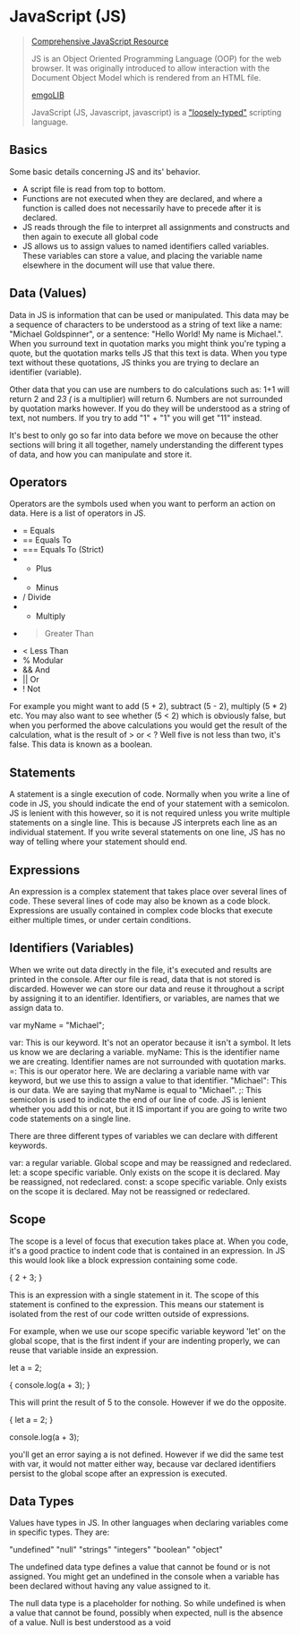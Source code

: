 # JavaScript (JS)

> [Comprehensive JavaScript Resource]()
>
> JS is an Object Oriented Programming Language (OOP) for the web browser. It was originally introduced to allow interaction with the Document Object Model which is rendered from an HTML file.
>
> [emgoLIB]()
>
> JavaScript (JS, Javascript, javascript) is a ["loosely-typed"]() scripting language.

## Basics

Some basic details concerning JS and its' behavior.

- A script file is read from top to bottom.
- Functions are not executed when they are declared, and where a function is called does not necessarily have to precede after it is declared.
- JS reads through the file to interpret all assignments and constructs and then again to execute all global code
- JS allows us to assign values to named identifiers called variables. These variables can store a value, and placing the variable name elsewhere in the document will use that value there.

## Data (Values)

Data in JS is information that can be used or manipulated. This data may be a sequence of characters to be understood as a string of text like a name: "Michael Goldspinner", or a sentence: "Hello World! My name is Michael.". When you surround text in quotation marks you might think you're typing a quote, but the quotation marks tells JS that this text is data. When you type text without these quotations, JS thinks you are trying to declare an identifier (variable).

Other data that you can use are numbers to do calculations such as: 1+1 will return 2 and 2*3 (* is a multiplier) will return 6. Numbers are not surrounded by quotation marks however. If you do they will be understood as a string of text, not numbers. If you try to add "1" + "1" you will get "11" instead.

It's best to only go so far into data before we move on because the other sections will bring it all together, namely understanding the different types of data, and how you can manipulate and store it.

## Operators
Operators are the symbols used when you want to perform an action on data. Here is a list of operators in JS.

- =   Equals
- ==  Equals To
- === Equals To (Strict)
- +   Plus
- -   Minus
- /   Divide
- *   Multiply
- >   Greater Than
- <   Less Than
- %   Modular
- &&  And
- ||  Or
- !   Not

For example you might want to add (5 + 2), subtract (5 - 2), multiply (5 * 2) etc. You may also want to see whether (5 < 2) which is obviously false, but when you performed the above calculations you would get the result of the calculation, what is the result of > or < ? Well five is not less than two, it's false. This data is known as a boolean.

## Statements

A statement is a single execution of code. Normally when you write a line of code in JS, you should indicate the end of your statement with a semicolon. JS is lenient with this however, so it is not required unless you write multiple statements on a single line. This is because JS interprets each line as an individual statement. If you write several statements on one line, JS has no way of telling where your statement should end.

## Expressions

An expression is a complex statement that takes place over several lines of code. These several lines of code may also be known as a code block. Expressions are usually contained in complex code blocks that execute either multiple times, or under certain conditions.

## Identifiers (Variables)

When we write out data directly in the file, it's executed and results are printed in the console. After our file is read, data that is not stored is discarded. However we can store our data and reuse it throughout a script by assigning it to an identifier. Identifiers, or variables, are names that we assign data to.

var myName = "Michael";

var: This is our keyword. It's not an operator because it isn't a symbol. It lets us know we are declaring a variable.
myName: This is the identifier name we are creating. Identifier names are not surrounded with quotation marks.
=: This is our operator here. We are declaring a variable name with var keyword, but we use this to assign a value to that identifier.
"Michael": This is our data. We are saying that myName is equal to "Michael".
;: This semicolon is used to indicate the end of our line of code. JS is lenient whether you add this or not, but it IS important if you are going to write two code statements on a single line.

There are three different types of variables we can declare with different keywords.

var: a regular variable. Global scope and may be reassigned and redeclared.
let: a scope specific variable. Only exists on the scope it is declared. May be reassigned, not redeclared.
const: a scope specific variable. Only exists on the scope it is declared. May not be reassigned or redeclared.

## Scope

The scope is a level of focus that execution takes place at. When you code, it's a good practice to indent code that is contained in an expression. In JS this would look like a block expression containing some code.

{
	2 + 3;
}

This is an expression with a single statement in it. The scope of this statement is confined to the expression. This means our statement is isolated from the rest of our code written outside of expressions.

For example, when we use our scope specific variable keyword 'let' on the global scope, that is the first indent if your are indenting properly, we can reuse that variable inside an expression.

let a = 2;

{
	console.log(a + 3);
}

This will print the result of 5 to the console. However if we do the opposite.

{
	let a = 2;
}

console.log(a + 3);

you'll get an error saying a is not defined. However if we did the same test with var, it would not matter either way, because var declared identifiers persist to the global scope after an expression is executed.

## Data Types

Values have types in JS. In other languages when declaring variables come in specific types. They are:

"undefined"
"null"
"strings"
"integers"
"boolean"
"object"

The undefined data type defines a value that cannot be found or is not assigned.
You might get an undefined in the console when a variable has been declared without having any value assigned to it.

The null data type is a placeholder for nothing. So while undefined is when a value that cannot be found, possibly when expected, null is the absence of a value.
Null is best understood as a void
